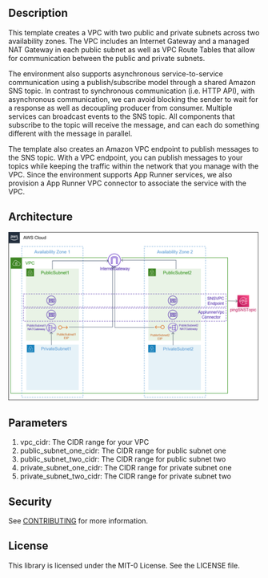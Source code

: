 ## Description

This template creates a VPC with two public and private subnets across two availability zones. The VPC includes an Internet Gateway and a managed NAT Gateway in each public subnet as well as VPC Route Tables that allow for communication between the public and private subnets. 

The environment also supports asynchronous service-to-service communication using a publish/subscribe model through a shared Amazon SNS topic. In contrast to synchronous communication (i.e. HTTP API), with asynchronous communication, we can avoid blocking the sender to wait for a response as well as decoupling producer from consumer. Multiple services can broadcast events to the SNS topic. All components that subscribe to the topic will receive the message, and can each do something different with the message in parallel. 

The template also creates an Amazon VPC endpoint to publish messages to the SNS topic. With a VPC endpoint, you can publish messages to your topics while keeping the traffic within the network that you manage with the VPC. Since the environment supports App Runner services, we also provision a App Runner VPC connector to associate the service with the VPC.

## Architecture

![vpc-env](../../images/vpc-env.png)

## Parameters

1. vpc_cidr: The CIDR range for your VPC
2. public_subnet_one_cidr: The CIDR range for public subnet one
3. public_subnet_two_cidr: The CIDR range for public subnet two
4. private_subnet_one_cidr: The CIDR range for private subnet one
5. private_subnet_two_cidr: The CIDR range for private subnet two

## Security

See [CONTRIBUTING](CONTRIBUTING.md#security-issue-notifications) for more information.

## License

This library is licensed under the MIT-0 License. See the LICENSE file.

